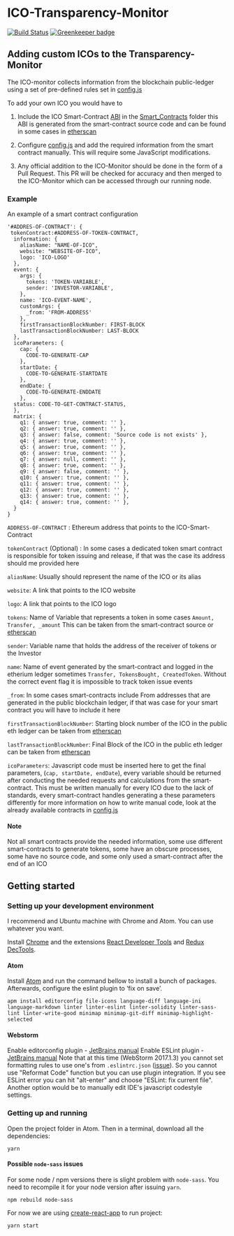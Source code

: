 # ICO-Transparency-Monitor

[![Build Status](https://travis-ci.org/Neufund/ico-transparency-monitor.svg)](https://travis-ci.org/Neufund/ico-transparency-monitor) [![Greenkeeper badge](https://badges.greenkeeper.io/Neufund/generic-ico.svg)](https://greenkeeper.io/)

## Adding custom ICOs to the Transparency-Monitor
The ICO-monitor collects information from the blockchain public-ledger using a set of pre-defined
rules set in [config.js](https://github.com/Neufund/ico-transparency-monitor/blob/master/src/config.js)

To add your own ICO you would have to

1. Include the ICO Smart-Contract [ABI](https://github.com/ethereum/wiki/wiki/Ethereum-Contract-ABI) in the [Smart_Contracts](https://github.com/Neufund/ico-transparency-monitor/tree/master/src/smart_contracts) folder
    this ABI is generated from the smart-contract source code and can be found in some cases in [etherscan](https://etherscan.io/)

2. Configure [config.js](https://github.com/Neufund/ico-transparency-monitor/blob/master/src/config.js)
  and add the required information from the smart contract manually. This will require some JavaScript modifications.

3. Any official addition to the ICO-Monitor should be done in the form of a Pull Request. This PR will be checked for accuracy 
  and then merged to the ICO-Monitor which can be accessed through our running node. 
  
  ### Example
  An example of a smart contract configuration

    '#ADDRES-OF-CONTRACT': {
     tokenContract:#ADDRESS-OF-TOKEN-CONTRACT,
      information: {
        aliasName: "NAME-OF-ICO",
        website: "WEBSITE-OF-ICO",
        logo: 'ICO-LOGO'
      },
      event: {
        args: {
          tokens: 'TOKEN-VARIABLE',
          sender: 'INVESTOR-VARIABLE',
        },
        name: 'ICO-EVENT-NAME',
        customArgs: {
          _from: 'FROM-ADDRESS'
        },
        firstTransactionBlockNumber: FIRST-BLOCK
        lastTransactionBlockNumber: LAST-BLOCK
      },
      icoParameters: {
        cap: {
          CODE-TO-GENERATE-CAP
        },
        startDate: {
          CODE-TO-GENERATE-STARTDATE
        },
        endDate: {
          CODE-TO-GENERATE-ENDDATE
        },
      status: CODE-TO-GET-CONTRACT-STATUS,
      },
      matrix: {
        q1: { answer: true, comment: '' },
        q2: { answer: true, comment: '' },
        q3: { answer: false, comment: 'Source code is not exists' },
        q4: { answer: true, comment: '' },
        q5: { answer: true, comment: '' },
        q6: { answer: true, comment: '' },
        q7: { answer: null, comment: '' },
        q8: { answer: true, comment: '' },
        q9: { answer: false, comment: '' },
        q10: { answer: true, comment: '' },
        q11: { answer: true, comment: '' },
        q12: { answer: true, comment: '' },
        q13: { answer: true, comment: '' },
        q14: { answer: true, comment: '' },
      }
    }

  `ADDRESS-OF-CONTRACT` : Ethereum address that points to the ICO-Smart-Contract

  `tokenContract` (Optional) : In some cases a dedicated token smart contract is responsible
  for token issuing and release, if that was the case its address should me provided here

  `aliasName`: Usually should represent the name of the ICO or its alias

  `website`: A link that points to the ICO website

  `logo`: A link that points to the ICO logo

  `tokens`: Name of Variable that represents a token in some cases `Amount, Transfer, _amount` This
  can be taken from the smart-contract source or [etherscan](https://etherscan.io/)

  `sender`: Variable name that holds the address of the receiver of tokens or the Investor

  `name`: Name of event generated by the smart-contract and logged in the etherium ledger sometimes `Transfer, TokensBought, CreatedToken`. Without the correct event flag
  it is impossible to track token issue events

  `_from`: In some cases smart-contracts include From addresses that are generated in the public blockchain ledger, if
  that was case for your smart contract you will have to include it here

  `firstTransactionBlockNumber`: Starting block number of the ICO in the public eth ledger can be taken from [etherscan](https://etherscan.io/)

  `lastTransactionBlockNumber`: Final Block of the ICO in the public eth ledger can be taken from [etherscan](https://etherscan.io/)

  `icoParameters`: Javascript code must be inserted here to get the final parameters, (`cap, startDate, endDate`), every variable should be returned after conducting the needed requests and calculations from the smart-contract. This must
  be written manually for every ICO due to the lack of standards, every smart-contract handles generating a these parameters differently
  for more information on how to write manual code, look at the already available contracts in [config.js](https://github.com/Neufund/ico-transparency-monitor/blob/master/src/config.js)


#### Note
Not all smart contracts provide the needed information, some use different smart-contracts to generate tokens, some have an obscure processes, some have no source code, and some only used a smart-contract after the end of
an ICO

## Getting started

### Setting up your development environment

I recommend and Ubuntu machine with Chrome and Atom. You can use whatever you want.

Install [Chrome][chrome] and the extensions [React Developer Tools][react-ext] and [Redux DecTools][redux-ext].

[chrome]: https://www.google.com/chrome/browser/features.html?brand=CHBD&gclid=CO2x8Ibw5NMCFYoQ0wodulgAlQ&dclid=CO7Tmofw5NMCFUakUQodVc8BvA
[react-ext]: https://chrome.google.com/webstore/detail/react-developer-tools/fmkadmapgofadopljbjfkapdkoienihi?hl=en
[redux-ext]: https://chrome.google.com/webstore/detail/redux-devtools/lmhkpmbekcpmknklioeibfkpmmfibljd?hl=en

#### Atom
Install [Atom][atom] and run the command bellow to install a bunch of packages. Afterwards, configure the eslint plugin to ‘fix on save’.

```
apm install editorconfig file-icons language-diff language-ini language-markdown linter linter-eslint linter-solidity linter-sass-lint linter-write-good minimap minimap-git-diff minimap-highlight-selected
```

[atom]: https://atom.io/

#### Webstorm
Enable editorconfig plugin - [JetBrains manual](https://www.jetbrains.com/help/webstorm/2017.1/configuring-code-style.html#editorconfig)
Enable ESLint plugin - [JetBrains manual](https://www.jetbrains.com/help/webstorm/2017.1/eslint.html)
Note that at this time (WebStorm 2017.1.3) you cannot set formatting rules to use one's from ```.eslintrc.json```
([issue](https://youtrack.jetbrains.com/issue/WEB-19350)). So you cannot use "Reformat Code" function but you can use plugin
integration. If you see ESLint error you can hit "alt-enter" and choose "ESLint: fix current file". Another option would be to manually edit IDE's javascript codestyle settings.

### Getting up and running

Open the project folder in Atom. Then in a terminal, download all the dependencies:

```
yarn
```


#### Possible `node-sass` issues

For some node / npm versions there is slight problem with `node-sass`. You need to recompile it for your node version after issuing `yarn`.
```
npm rebuild node-sass
```

For now we are using [create-react-app](https://github.com/facebookincubator/create-react-app) to run project:

```
yarn start

```
